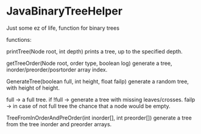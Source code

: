 # JavaBinaryTreeHelper
Just some ez of life, function for binary trees

functions:

printTree(Node root, int depth)
prints a tree, up to the specified depth.


getTreeOrder(Node root, order type, boolean log)
generate a tree, inorder/preorder/posrtorder array index.


GenerateTree(boolean full, int height, float failp)
generate a random tree, with height of height.

full -> a full tree.
if !full -> generate a tree with missing leaves/crosses.
failp -> in case of not full tree the chance that a node would be empty.


TreeFromInOrderAndPreOrder(int inorder[], int preorder[])
generate a tree from the tree inorder and preorder arrays.
